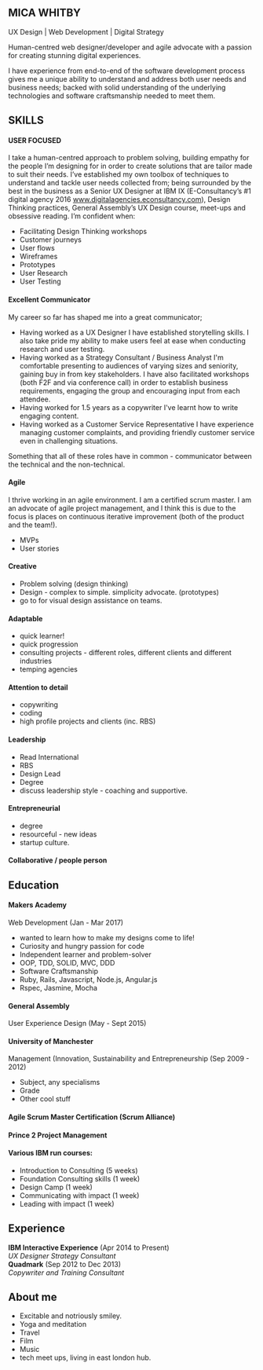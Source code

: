 ## MICA WHITBY

UX Design | Web Development | Digital Strategy

Human-centred web designer/developer and agile advocate with a passion for creating stunning digital experiences. 

I have experience from end-to-end of the software development process gives me a unique ability to understand and address both user needs and business needs; backed with solid understanding of the underlying technologies and software craftsmanship needed to meet them.

## SKILLS

#### USER FOCUSED

I take a human-centred approach to problem solving, building empathy for the people I’m designing for in order to create solutions that are tailor made to suit their needs. I’ve established my own toolbox of techniques to understand and tackle user needs collected from; being surrounded by the best in the business as a Senior UX Designer at IBM IX (E-Consultancy’s #1 digital agency 2016 www.digitalagencies.econsultancy.com), Design Thinking practices, General Assembly’s UX Design course, meet-ups and obsessive reading. I’m confident when:

- Facilitating Design Thinking workshops
- Customer journeys
- User flows
- Wireframes
- Prototypes
- User Research
- User Testing

#### Excellent Communicator

My career so far has shaped me into a great communicator; 
- Having worked as a UX Designer I have established storytelling skills. I also take pride my ability to make users feel at ease when conducting research and user testing.
- Having worked as a Strategy Consultant / Business Analyst I'm comfortable presenting to audiences of varying sizes and seniority, gaining buy in from key stakeholders. I have also facilitated workshops (both F2F and via conference call) in order to establish business requirements, engaging the group and encouraging input from each attendee.
- Having worked for 1.5 years as a copywriter I've learnt how to write engaging content.
- Having worked as a Customer Service Representative I have experience managing customer complaints, and providing friendly customer service even in challenging situations.

Something that all of these roles have in common - communicator between the technical and the non-technical.

#### Agile

I thrive working in an agile environment. I am a certified scrum master. I am an advocate of agile project management, and I think this is due to the focus is places on continuous iterative improvement (both of the product and the team!).
- MVPs
- User stories

#### Creative

- Problem solving (design thinking)
- Design - complex to simple. simplicity advocate. (prototypes)
- go to for visual design assistance on teams.

#### Adaptable

- quick learner! 
- quick progression
- consulting projects - different roles, different clients and different industries
- temping agencies

#### Attention to detail

- copywriting
- coding
- high profile projects and clients (inc. RBS)

#### Leadership
- Read International
- RBS
- Design Lead
- Degree
- discuss leadership style - coaching and supportive.

#### Entrepreneurial
- degree
- resourceful - new ideas
- startup culture.

#### Collaborative / people person

## Education

#### Makers Academy
Web Development (Jan - Mar 2017)
- wanted to learn how to make my designs come to life!
- Curiosity and hungry passion for code
- Independent learner and problem-solver
- OOP, TDD, SOLID, MVC, DDD
- Software Craftsmanship
- Ruby, Rails, Javascript, Node.js, Angular.js
- Rspec, Jasmine, Mocha

#### General Assembly
User Experience Design (May - Sept 2015)

#### University of Manchester 
Management (Innovation, Sustainability and Entrepreneurship (Sep 2009 - 2012)

- Subject, any specialisms
- Grade
- Other cool stuff

#### Agile Scrum Master Certification (Scrum Alliance)

#### Prince 2 Project Management

#### Various IBM run courses:
- Introduction to Consulting (5 weeks)
- Foundation Consulting skills (1 week)
- Design Camp (1 week)
- Communicating with impact (1 week)
- Leading with impact (1 week)

## Experience

**IBM Interactive Experience** (Apr 2014 to Present)    
*UX Designer*
*Strategy Consultant*  
**Quadmark** (Sep 2012 to Dec 2013)   
*Copywriter and Training Consultant*  

## About me
- Excitable and notriously smiley.
- Yoga and meditation
- Travel
- Film
- Music
- tech meet ups, living in east london hub.
